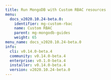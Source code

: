 ```yaml
---
title: Run MongoDB with Custom RBAC resources
menu:
  docs_v2020.10.24-beta.0:
    identifier: mg-custom-rbac
    name: Custom RBAC
    parent: mg-mongodb-guides
    weight: 65
menu_name: docs_v2020.10.24-beta.0
info:
  cli: v0.14.0-beta.4
  community: v0.14.0-beta.4
  enterprise: v0.1.0-beta.4
  installer: v0.14.0-beta.4
  version: v2020.10.24-beta.0
---
```


